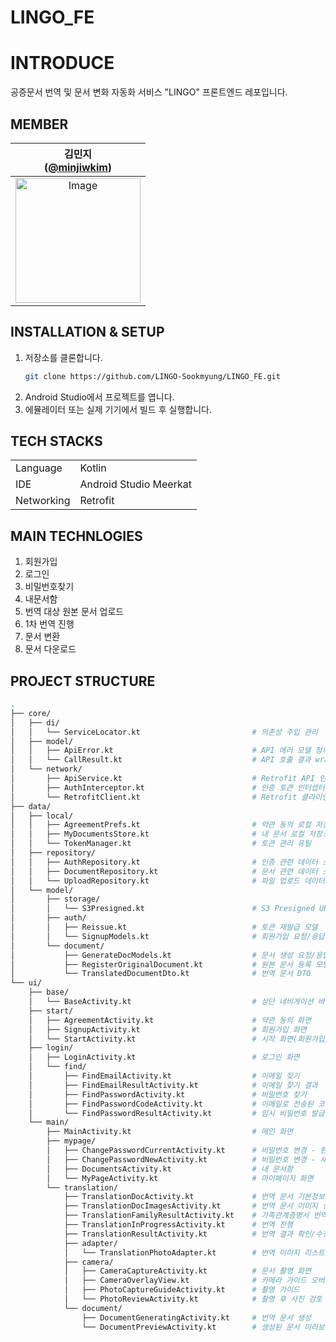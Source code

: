 # LINGO_FE


# INTRODUCE
공증문서 번역 및 문서 변화 자동화 서비스 "LINGO" 프론트엔드 레포입니다.


## MEMBER
| 김민지<br/>([@minjiwkim](https://github.com/minjiwkim)) |
| :---: |
| <img width="200" height="200" alt="Image" src="https://github.com/user-attachments/assets/4ddbab6f-b7aa-4eeb-a1a7-f3ca8e9ee4e4" /> |


## INSTALLATION & SETUP
1. 저장소를 클론합니다.
   ```bash
   git clone https://github.com/LINGO-Sookmyung/LINGO_FE.git
   ```
2. Android Studio에서 프로젝트를 엽니다.
3. 에뮬레이터 또는 실제 기기에서 빌드 후 실행합니다.


## TECH STACKS
<table>
   <tr><td>Language</td><td>Kotlin</td></tr>
   <tr><td>IDE</td><td>Android Studio Meerkat</td></tr>
  <tr><td>Networking</td><td>Retrofit</td></tr>
</table>


## MAIN TECHNLOGIES

1. 회원가입
2. 로그인
3. 비밀번호찾기
4. 내문서함
5. 번역 대상 원본 문서 업로드
6. 1차 번역 진행
7. 문서 변환
8. 문서 다운로드


## PROJECT STRUCTURE
```bash
.
├── core/
│   ├── di/
│   │   └── ServiceLocator.kt                         # 의존성 주입 관리
│   ├── model/
│   │   ├── ApiError.kt                               # API 에러 모델 정의
│   │   └── CallResult.kt                             # API 호출 결과 wrapper
│   └── network/
│       ├── ApiService.kt                             # Retrofit API 인터페이스
│       ├── AuthInterceptor.kt                        # 인증 토큰 인터셉터
│       └── RetrofitClient.kt                         # Retrofit 클라이언트 설정
├── data/
│   ├── local/
│   │   ├── AgreementPrefs.kt                         # 약관 동의 로컬 저장소
│   │   ├── MyDocumentsStore.kt                       # 내 문서 로컬 저장소
│   │   └── TokenManager.kt                           # 토큰 관리 유틸
│   ├── repository/
│   │   ├── AuthRepository.kt                         # 인증 관련 데이터 소스
│   │   ├── DocumentRepository.kt                     # 문서 관련 데이터 소스
│   │   └── UploadRepository.kt                       # 파일 업로드 데이터 소스
│   └── model/
│       ├── storage/
│       │   └── S3Presigned.kt                        # S3 Presigned URL 모델
│       ├── auth/
│       │   ├── Reissue.kt                            # 토큰 재발급 모델
│       │   └── SignupModels.kt                       # 회원가입 요청/응답 모델
│       └── document/
│           ├── GenerateDocModels.kt                  # 문서 생성 요청/응답 모델
│           ├── RegisterOriginalDocument.kt           # 원본 문서 등록 모델
│           └── TranslatedDocumentDto.kt              # 번역 문서 DTO
└── ui/
    ├── base/
    │   └── BaseActivity.kt                           # 상단 네비게이션 바
    ├── start/
    │   ├── AgreementActivity.kt                      # 약관 동의 화면
    │   ├── SignupActivity.kt                         # 회원가입 화면
    │   └── StartActivity.kt                          # 시작 화면(회원가입/로그인/로그인 없이 이용 선택)
    ├── login/
    │   ├── LoginActivity.kt                          # 로그인 화면
    │   └── find/
    │       ├── FindEmailActivity.kt                  # 이메일 찾기
    │       ├── FindEmailResultActivity.kt            # 이메일 찾기 결과
    │       ├── FindPasswordActivity.kt               # 비밀번호 찾기
    │       ├── FindPasswordCodeActivity.kt           # 이메일로 전송된 코드 입력
    │       └── FindPasswordResultActivity.kt         # 임시 비밀번호 발급
    └── main/
        ├── MainActivity.kt                           # 메인 화면
        ├── mypage/
        │   ├── ChangePasswordCurrentActivity.kt      # 비밀번호 변경 - 현재 비밀번호 입력
        │   ├── ChangePasswordNewActivity.kt          # 비밀번호 변경 - 새 비밀번호 입력
        │   ├── DocumentsActivity.kt                  # 내 문서함
        │   └── MyPageActivity.kt                     # 마이페이지 화면
        └── translation/
            ├── TranslationDocActivity.kt             # 번역 문서 기본정보 입력
            ├── TranslationDocImagesActivity.kt       # 번역 문서 이미지 선택
            ├── TranslationFamilyResultActivity.kt    # 가족관계증명서 번역 결과 확인/수정
            ├── TranslationInProgressActivity.kt      # 번역 진행
            ├── TranslationResultActivity.kt          # 번역 결과 확인/수정(가족관계증명서의 경우 여기서 영문 이름만 확인/수정, 다음 버튼을 누르면 TranslationFamilyResultActivity로 넘어감)
            ├── adapter/
            │   └── TranslationPhotoAdapter.kt        # 번역 이미지 리스트 어댑터
            ├── camera/
            │   ├── CameraCaptureActivity.kt          # 문서 촬영 화면
            │   ├── CameraOverlayView.kt              # 카메라 가이드 오버레이 뷰
            │   ├── PhotoCaptureGuideActivity.kt      # 촬영 가이드
            │   └── PhotoReviewActivity.kt            # 촬영 후 사진 검토
            └── document/
                ├── DocumentGeneratingActivity.kt     # 번역 문서 생성
                └── DocumentPreviewActivity.kt        # 생성된 문서 미리보기/다운로드
```

